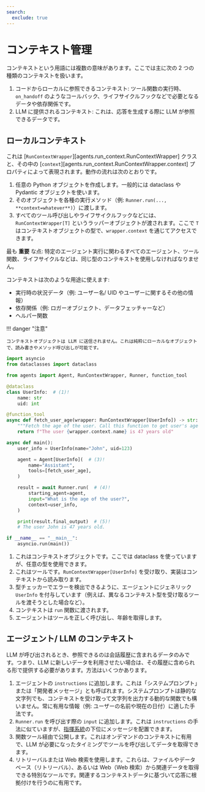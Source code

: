 ```yaml
---
search:
  exclude: true
---
```

# コンテキスト管理

コンテキストという用語には複数の意味があります。ここでは主に次の 2 つの種類のコンテキストを扱います。

1. コードからローカルに参照できるコンテキスト: ツール関数の実行時、`on_handoff` のようなコールバック、ライフサイクルフックなどで必要となるデータや依存関係です。
2. LLM に提供されるコンテキスト: これは、応答を生成する際に LLM が参照できるデータです。

## ローカルコンテキスト

これは [`RunContextWrapper`][agents.run_context.RunContextWrapper] クラスと、その中の [`context`][agents.run_context.RunContextWrapper.context] プロパティによって表現されます。動作の流れは次のとおりです。

1. 任意の Python オブジェクトを作成します。一般的には dataclass や Pydantic オブジェクトを使います。
2. そのオブジェクトを各種の実行メソッド（例: `Runner.run(..., **context=whatever**)`）に渡します。
3. すべてのツール呼び出しやライフサイクルフックなどには、`RunContextWrapper[T]` というラッパーオブジェクトが渡されます。ここで `T` はコンテキストオブジェクトの型で、`wrapper.context` を通じてアクセスできます。

最も **重要** な点: 特定のエージェント実行に関わるすべてのエージェント、ツール関数、ライフサイクルなどは、同じ型のコンテキストを使用しなければなりません。

コンテキストは次のような用途に使えます:

-   実行時の状況データ（例: ユーザー名/ UID やユーザーに関するその他の情報）
-   依存関係（例: ロガーオブジェクト、データフェッチャーなど）
-   ヘルパー関数

!!! danger "注意"

    コンテキストオブジェクトは LLM に送信されません。これは純粋にローカルなオブジェクトで、読み書きやメソッド呼び出しが可能です。

```python
import asyncio
from dataclasses import dataclass

from agents import Agent, RunContextWrapper, Runner, function_tool

@dataclass
class UserInfo:  # (1)!
    name: str
    uid: int

@function_tool
async def fetch_user_age(wrapper: RunContextWrapper[UserInfo]) -> str:  # (2)!
    """Fetch the age of the user. Call this function to get user's age information."""
    return f"The user {wrapper.context.name} is 47 years old"

async def main():
    user_info = UserInfo(name="John", uid=123)

    agent = Agent[UserInfo](  # (3)!
        name="Assistant",
        tools=[fetch_user_age],
    )

    result = await Runner.run(  # (4)!
        starting_agent=agent,
        input="What is the age of the user?",
        context=user_info,
    )

    print(result.final_output)  # (5)!
    # The user John is 47 years old.

if __name__ == "__main__":
    asyncio.run(main())
```

1. これはコンテキストオブジェクトです。ここでは dataclass を使っていますが、任意の型を使用できます。
2. これはツールです。`RunContextWrapper[UserInfo]` を受け取り、実装はコンテキストから読み取ります。
3. 型チェッカーでエラーを検出できるように、エージェントにジェネリック `UserInfo` を付与しています（例えば、異なるコンテキスト型を受け取るツールを渡そうとした場合など）。
4. コンテキストは `run` 関数に渡されます。
5. エージェントはツールを正しく呼び出し、年齢を取得します。

## エージェント/ LLM のコンテキスト

LLM が呼び出されるとき、参照できるのは会話履歴に含まれるデータのみです。つまり、LLM に新しいデータを利用させたい場合は、その履歴に含められる形で提供する必要があります。方法はいくつかあります。

1. エージェントの `instructions` に追加します。これは「システムプロンプト」または「開発者メッセージ」とも呼ばれます。システムプロンプトは静的な文字列でも、コンテキストを受け取って文字列を出力する動的な関数でも構いません。常に有用な情報（例: ユーザーの名前や現在の日付）に適した手法です。
2. `Runner.run` を呼び出す際の `input` に追加します。これは `instructions` の手法に似ていますが、[指揮系統](https://cdn.openai.com/spec/model-spec-2024-05-08.html#follow-the-chain-of-command)の下位にメッセージを配置できます。
3. 関数ツール経由で公開します。これはオンデマンドのコンテキストに有用で、LLM が必要になったタイミングでツールを呼び出してデータを取得できます。
4. リトリーバルまたは Web 検索を使用します。これらは、ファイルやデータベース（リトリーバル）、あるいは Web（Web 検索）から関連データを取得できる特別なツールです。関連するコンテキストデータに基づいて応答に根拠付けを行うのに有用です。
